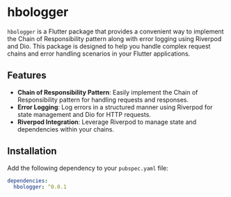 # hbologger

`hbologger` is a Flutter package that provides a convenient way to implement the Chain of Responsibility pattern along with error logging using Riverpod and Dio. This package is designed to help you handle complex request chains and error handling scenarios in your Flutter applications.

## Features

- **Chain of Responsibility Pattern**: Easily implement the Chain of Responsibility pattern for handling requests and responses.
- **Error Logging**: Log errors in a structured manner using Riverpod for state management and Dio for HTTP requests.
- **Riverpod Integration**: Leverage Riverpod to manage state and dependencies within your chains.

## Installation

Add the following dependency to your `pubspec.yaml` file:

```yaml
dependencies:
  hbologger: ^0.0.1
